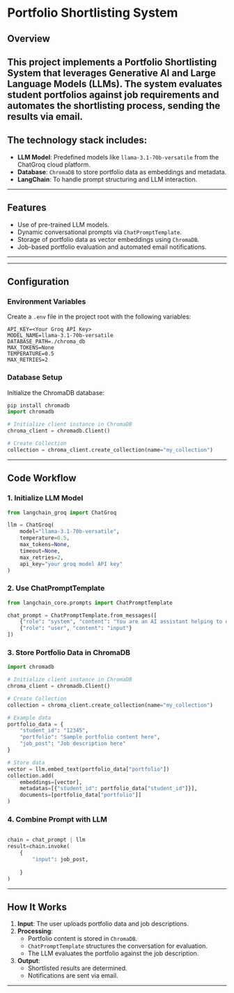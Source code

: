 # Portfolio Shortlisting System

## Overview
This project implements a **Portfolio Shortlisting System** that leverages **Generative AI** and **Large Language Models (LLMs)**. The system evaluates student portfolios against job requirements and automates the shortlisting process, sending the results via email. 
---

## The technology stack includes:

- **LLM Model**: Predefined models like `llama-3.1-70b-versatile` from the ChatGroq cloud platform.
- **Database**: `ChromaDB` to store portfolio data as embeddings and metadata.
- **LangChain**: To handle prompt structuring and LLM interaction.

---

## Features
- Use of pre-trained LLM models.
- Dynamic conversational prompts via `ChatPromptTemplate`.
- Storage of portfolio data as vector embeddings using `ChromaDB`.
- Job-based portfolio evaluation and automated email notifications.

---



---

## Configuration

### Environment Variables
Create a `.env` file in the project root with the following variables:
```env
API_KEY=<Your Groq API Key>
MODEL_NAME=llama-3.1-70b-versatile
DATABASE_PATH=./chroma_db
MAX_TOKENS=None
TEMPERATURE=0.5
MAX_RETRIES=2
```

### Database Setup
Initialize the ChromaDB database:
```python
pip install chromadb
import chromadb                                    

# Initialize client instance in ChromaDB
chroma_client = chromadb.Client()

# Create Collection
collection = chroma_client.create_collection(name="my_collection")
```

---

## Code Workflow

### 1. Initialize LLM Model
```python
from langchain_groq import ChatGroq

llm = ChatGroq(
    model="llama-3.1-70b-versatile",       
    temperature=0.5,                       
    max_tokens=None,                       
    timeout=None,                           
    max_retries=2,                         
    api_key="your groq model API key"
)
```

### 2. Use ChatPromptTemplate
```python
from langchain_core.prompts import ChatPromptTemplate 

chat_prompt = ChatPromptTemplate.from_messages([
    {"role": "system", "content": "You are an AI assistant helping to evaluate portfolios."},
    {"role": "user", "content": "input"}
])
```

### 3. Store Portfolio Data in ChromaDB
```python
import chromadb                                    

# Initialize client instance in ChromaDB
chroma_client = chromadb.Client()

# Create Collection
collection = chroma_client.create_collection(name="my_collection")

# Example data
portfolio_data = {
    "student_id": "12345",
    "portfolio": "Sample portfolio content here",
    "job_post": "Job description here"
}

# Store data
vector = llm.embed_text(portfolio_data["portfolio"])
collection.add(
    embeddings=[vector],
    metadatas=[{"student_id": portfolio_data["student_id"]}],
    documents=[portfolio_data["portfolio"]]
)
```

### 4. Combine Prompt with LLM
```python

chain = chat_prompt | llm
result=chain.invoke(
    {
        "input": job_post,
        
    }
)
```



---

## How It Works

1. **Input**: The user uploads portfolio data and job descriptions.
2. **Processing**:
   - Portfolio content is stored in `ChromaDB`.
   - `ChatPromptTemplate` structures the conversation for evaluation.
   - The LLM evaluates the portfolio against the job description.
3. **Output**:
   - Shortlisted results are determined.
   - Notifications are sent via email.

---


